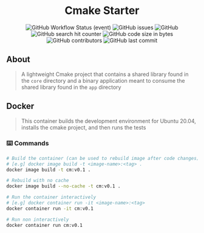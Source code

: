 <div align="center">
  <h1>Cmake Starter</h1>
  <img alt="GitHub Workflow Status (event)" src="https://img.shields.io/github/workflow/status/mattcoding4days/cmake-starter/CMake?label=Unittests%2FBuild&logo=github&style=flat-square">
  <img alt="GitHub issues" src="https://img.shields.io/github/issues-raw/mattcoding4days/cmake-starter?style=flat-square">
  <img alt="GitHub" src="https://img.shields.io/github/license/mattcoding4days/cmake-starter?style=flat-square">
  <img alt="GitHub search hit counter" src="https://img.shields.io/github/search/mattcoding4days/cmake-starter/cmake?style=flat-square">
  <img alt="GitHub code size in bytes" src="https://img.shields.io/github/languages/code-size/mattcoding4days/cmake-starter?style=flat-square">
  <img alt="GitHub contributors" src="https://img.shields.io/github/contributors/mattcoding4days/cmake-starter?color=green&logo=github&logoColor=green&style=flat-square">
  <img alt="GitHub last commit" src="https://img.shields.io/github/last-commit/mattcoding4days/cmake-starter?color=pink&logo=github&logoColor=pink&style=flat-square">
</div>

## About 

> A lightweight Cmake project that contains a shared library found in the `core` directory
> and a binary application meant to consume the shared library found in the `app` directory

## Docker

> This container builds the development environment for Ubuntu 20.04,
> installs the cmake project, and then runs the tests

### :keyboard: Commands

```bash
# Build the container (can be used to rebuild image after code changes)
# [e.g] docker image build -t <image-name>:<tag> .
docker image build -t cm:v0.1 .

# Rebuild with no cache
docker image build --no-cache -t cm:v0.1 .

# Run the container interactively
# [e.g] docker container run -it <image-name>:<tag>
docker container run -it cm:v0.1

# Run non interactively
docker container run cm:v0.1
```
